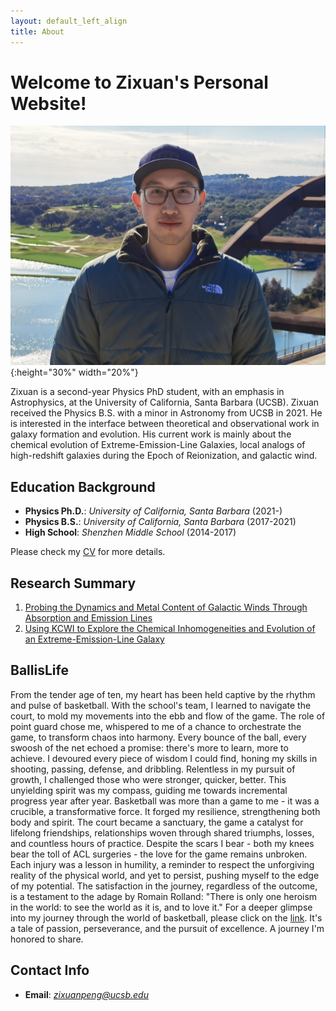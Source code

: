 ```yaml
---
layout: default_left_align
title: About
---
```

# Welcome to Zixuan's Personal Website!

![Zixuan Peng's Selfie](./assets/images/zixuan_peng_photos/photo_zixuan.jpg){:height="30%" width="20%"}

Zixuan is a second-year Physics PhD student, with an emphasis in Astrophysics, at the University of California, Santa Barbara (UCSB). Zixuan received the Physics B.S. with a minor in Astronomy from UCSB in 2021. He is interested in the interface between theoretical and observational work in galaxy formation and evolution. His current work is mainly about the chemical evolution of Extreme-Emission-Line Galaxies, local analogs of high-redshift galaxies during the Epoch of Reionization, and galactic wind. 

## Education Background 

* **Physics Ph.D.**: *University of California, Santa Barbara* (2021-)
* **Physics B.S.**: *University of California, Santa Barbara* (2017-2021)
* **High School**: *Shenzhen Middle School* (2014-2017)

Please check my [CV](zixuan_cv.html) for more details.

## Research Summary

1. [Probing the Dynamics and Metal Content of Galactic Winds Through Absorption and Emission Lines](research.html#esi_galactic_wind)
2. [Using KCWI to Explore the Chemical Inhomogeneities and Evolution of an Extreme-Emission-Line Galaxy](research.html#kcwi_1044)


## BallisLife

From the tender age of ten, my heart has been held captive by the rhythm and pulse of basketball. With the school's team, I learned to navigate the court, to mold my movements into the ebb and flow of the game. The role of point guard chose me, whispered to me of a chance to orchestrate the game, to transform chaos into harmony. Every bounce of the ball, every swoosh of the net echoed a promise: there's more to learn, more to achieve. I devoured every piece of wisdom I could find, honing my skills in shooting, passing, defense, and dribbling. Relentless in my pursuit of growth, I challenged those who were stronger, quicker, better. This unyielding spirit was my compass, guiding me towards incremental progress year after year. Basketball was more than a game to me - it was a crucible, a transformative force. It forged my resilience, strengthening both body and spirit. The court became a sanctuary, the game a catalyst for lifelong friendships, relationships woven through shared triumphs, losses, and countless hours of practice. Despite the scars I bear - both my knees bear the toll of ACL surgeries - the love for the game remains unbroken. Each injury was a lesson in humility, a reminder to respect the unforgiving reality of the physical world, and yet to persist, pushing myself to the edge of my potential. The satisfaction in the journey, regardless of the outcome, is a testament to the adage by Romain Rolland: "There is only one heroism in the world: to see the world as it is, and to love it." For a deeper glimpse into my journey through the world of basketball, please click on the [link](ballislife.html). It's a tale of passion, perseverance, and the pursuit of excellence. A journey I'm honored to share.

## Contact Info

* **Email**: *zixuanpeng@ucsb.edu*







